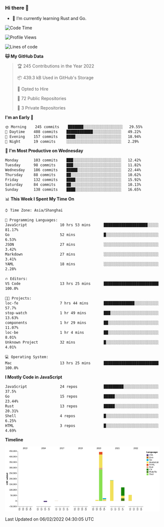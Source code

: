 ### Hi there 👋

- 🌱 I’m currently learning Rust and Go.

<!--START_SECTION:waka-->
![Code Time](http://img.shields.io/badge/Code%20Time-196%20hrs%2046%20mins-blue)

![Profile Views](http://img.shields.io/badge/Profile%20Views-1-blue)

![Lines of code](https://img.shields.io/badge/From%20Hello%20World%20I%27ve%20Written-837%20Thousand%20lines%20of%20code-blue)

**🐱 My GitHub Data** 

> 🏆 245 Contributions in the Year 2022
 > 
> 📦 439.3 kB Used in GitHub's Storage 
 > 
> 💼 Opted to Hire
 > 
> 📜 72 Public Repositories 
 > 
> 🔑 3 Private Repositories  
 > 
**I'm an Early 🐤** 

```text
🌞 Morning    245 commits    ███████░░░░░░░░░░░░░░░░░░   29.55% 
🌆 Daytime    408 commits    ████████████░░░░░░░░░░░░░   49.22% 
🌃 Evening    157 commits    ████░░░░░░░░░░░░░░░░░░░░░   18.94% 
🌙 Night      19 commits     ░░░░░░░░░░░░░░░░░░░░░░░░░   2.29%

```
📅 **I'm Most Productive on Wednesday** 

```text
Monday       103 commits    ███░░░░░░░░░░░░░░░░░░░░░░   12.42% 
Tuesday      98 commits     ███░░░░░░░░░░░░░░░░░░░░░░   11.82% 
Wednesday    186 commits    █████░░░░░░░░░░░░░░░░░░░░   22.44% 
Thursday     88 commits     ██░░░░░░░░░░░░░░░░░░░░░░░   10.62% 
Friday       132 commits    ████░░░░░░░░░░░░░░░░░░░░░   15.92% 
Saturday     84 commits     ██░░░░░░░░░░░░░░░░░░░░░░░   10.13% 
Sunday       138 commits    ████░░░░░░░░░░░░░░░░░░░░░   16.65%

```


📊 **This Week I Spent My Time On** 

```text
⌚︎ Time Zone: Asia/Shanghai

💬 Programming Languages: 
JavaScript               10 hrs 53 mins      ████████████████████░░░░░   81.17% 
Go                       52 mins             █░░░░░░░░░░░░░░░░░░░░░░░░   6.53% 
JSON                     27 mins             ░░░░░░░░░░░░░░░░░░░░░░░░░   3.42% 
Markdown                 27 mins             ░░░░░░░░░░░░░░░░░░░░░░░░░   3.41% 
YAML                     18 mins             ░░░░░░░░░░░░░░░░░░░░░░░░░   2.28%

🔥 Editors: 
VS Code                  13 hrs 25 mins      █████████████████████████   100.0%

🐱‍💻 Projects: 
loc-fe                   7 hrs 44 mins       ██████████████░░░░░░░░░░░   57.7% 
stop-watch               1 hr 49 mins        ███░░░░░░░░░░░░░░░░░░░░░░   13.63% 
components               1 hr 29 mins        ██░░░░░░░░░░░░░░░░░░░░░░░   11.07% 
loc-be                   1 hr 4 mins         ██░░░░░░░░░░░░░░░░░░░░░░░   8.01% 
Unknown Project          32 mins             █░░░░░░░░░░░░░░░░░░░░░░░░   4.01%

💻 Operating System: 
Mac                      13 hrs 25 mins      █████████████████████████   100.0%

```

**I Mostly Code in JavaScript** 

```text
JavaScript               24 repos            █████████░░░░░░░░░░░░░░░░   37.5% 
Go                       15 repos            █████░░░░░░░░░░░░░░░░░░░░   23.44% 
Rust                     13 repos            █████░░░░░░░░░░░░░░░░░░░░   20.31% 
Shell                    4 repos             █░░░░░░░░░░░░░░░░░░░░░░░░   6.25% 
HTML                     3 repos             █░░░░░░░░░░░░░░░░░░░░░░░░   4.69%

```


**Timeline**

![Chart not found](https://raw.githubusercontent.com/elton/elton/main/charts/bar_graph.png) 


 Last Updated on 06/02/2022 04:30:05 UTC
<!--END_SECTION:waka-->

<!--
**elton/elton** is a ✨ _special_ ✨ repository because its `README.md` (this file) appears on your GitHub profile.

Here are some ideas to get you started:

- 🔭 I’m currently working on ...
- 🌱 I’m currently learning ...
- 👯 I’m looking to collaborate on ...
- 🤔 I’m looking for help with ...
- 💬 Ask me about ...
- 📫 How to reach me: ...
- 😄 Pronouns: ...
- ⚡ Fun fact: ...
-->
